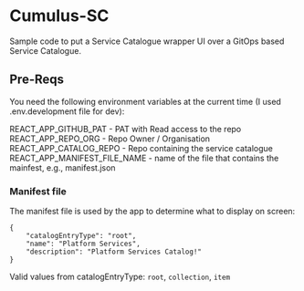 # Cumulus-SC #
Sample code to put a Service Catalogue wrapper UI over a GitOps based Service Catalogue.  

## Pre-Reqs ##
You need the following environment variables at the current time (I used .env.development file for dev):

REACT_APP_GITHUB_PAT - PAT with Read access to the repo
REACT_APP_REPO_ORG - Repo Owner / Organisation
REACT_APP_CATALOG_REPO - Repo containing the service catalogue
REACT_APP_MANIFEST_FILE_NAME - name of the file that contains the mainfest, e.g., manifest.json

### Manifest file ###
The manifest file is used by the app to determine what to display on screen:

```
{
    "catalogEntryType": "root",
    "name": "Platform Services",
    "description": "Platform Services Catalog!"
}
```

Valid values from catalogEntryType: ```root```, ```collection```, ```item```